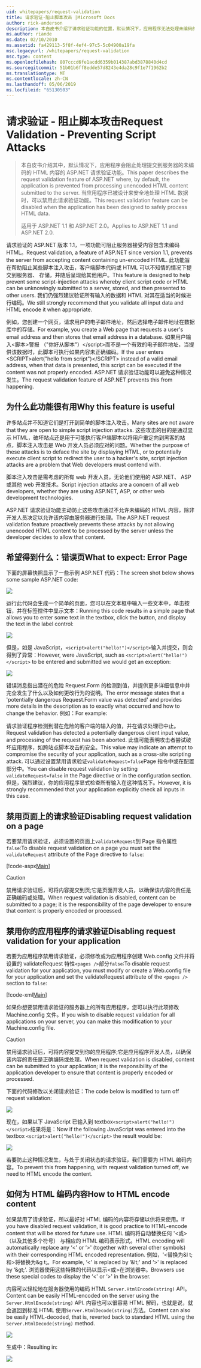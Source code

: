 ```yaml
---
uid: whitepapers/request-validation
title: 请求验证-阻止脚本攻击 |Microsoft Docs
author: rick-anderson
description: 本白皮书介绍了请求验证功能的位置，默认情况下，应用程序无法处理未编码的 HTML 内容 submitt ASP.NET...
ms.author: riande
ms.date: 02/10/2010
ms.assetid: fa429113-5f8f-4ef4-97c5-5c04900a19fa
msc.legacyurl: /whitepapers/request-validation
msc.type: content
ms.openlocfilehash: 807cccd6fe1acdd6359b014387abd3878840d4cd
ms.sourcegitcommit: 51b01b6ff8edde57d8243e4da28c9f1e7f1962b2
ms.translationtype: MT
ms.contentlocale: zh-CN
ms.lasthandoff: 05/06/2019
ms.locfileid: "65130503"
---
```

# <a name="request-validation---preventing-script-attacks"></a><span data-ttu-id="42b80-103">请求验证 - 阻止脚本攻击</span><span class="sxs-lookup"><span data-stu-id="42b80-103">Request Validation - Preventing Script Attacks</span></span>

> <span data-ttu-id="42b80-104">本白皮书介绍其中，默认情况下，应用程序会阻止处理提交到服务器的未编码的 HTML 内容的 ASP.NET 请求验证功能。</span><span class="sxs-lookup"><span data-stu-id="42b80-104">This paper describes the request validation feature of ASP.NET where, by default, the application is prevented from processing unencoded HTML content submitted to the server.</span></span> <span data-ttu-id="42b80-105">当应用程序已被设计来安全地处理 HTML 数据时，可以禁用此请求验证功能。</span><span class="sxs-lookup"><span data-stu-id="42b80-105">This request validation feature can be disabled when the application has been designed to safely process HTML data.</span></span>
> 
> <span data-ttu-id="42b80-106">适用于 ASP.NET 1.1 和 ASP.NET 2.0。</span><span class="sxs-lookup"><span data-stu-id="42b80-106">Applies to ASP.NET 1.1 and ASP.NET 2.0.</span></span>

<span data-ttu-id="42b80-107">请求验证的 ASP.NET 版本 1.1，一项功能可阻止服务器接受内容包含未编码 HTML。</span><span class="sxs-lookup"><span data-stu-id="42b80-107">Request validation, a feature of ASP.NET since version 1.1, prevents the server from accepting content containing un-encoded HTML.</span></span> <span data-ttu-id="42b80-108">此功能旨在帮助阻止某些脚本注入攻击，客户端脚本代码或 HTML 可以不知情的情况下提交到服务器、 存储，并随后呈现给其他用户。</span><span class="sxs-lookup"><span data-stu-id="42b80-108">This feature is designed to help prevent some script-injection attacks whereby client script code or HTML can be unknowingly submitted to a server, stored, and then presented to other users.</span></span> <span data-ttu-id="42b80-109">我们仍强烈建议验证所有输入的数据和 HTML 对其在适当的时候进行编码。</span><span class="sxs-lookup"><span data-stu-id="42b80-109">We still strongly recommend that you validate all input data and HTML encode it when appropriate.</span></span>

<span data-ttu-id="42b80-110">例如，您创建一个网页，请求用户的电子邮件地址，然后选择电子邮件地址在数据库中的存储。</span><span class="sxs-lookup"><span data-stu-id="42b80-110">For example, you create a Web page that requests a user's email address and then stores that email address in a database.</span></span> <span data-ttu-id="42b80-111">如果用户输入&lt;脚本&gt;警报 （"你好从脚本"）&lt;/script&gt;而不是一个有效的电子邮件地址，当提供该数据时，此脚本可执行如果内容未正确编码。</span><span class="sxs-lookup"><span data-stu-id="42b80-111">If the user enters &lt;SCRIPT&gt;alert("hello from script")&lt;/SCRIPT&gt; instead of a valid email address, when that data is presented, this script can be executed if the content was not properly encoded.</span></span> <span data-ttu-id="42b80-112">ASP.NET 请求验证功能可以避免这种情况发生。</span><span class="sxs-lookup"><span data-stu-id="42b80-112">The request validation feature of ASP.NET prevents this from happening.</span></span>

## <a name="why-this-feature-is-useful"></a><span data-ttu-id="42b80-113">为什么此功能很有用</span><span class="sxs-lookup"><span data-stu-id="42b80-113">Why this feature is useful</span></span>

<span data-ttu-id="42b80-114">许多站点并不知道它们是打开到简单的脚本注入攻击。</span><span class="sxs-lookup"><span data-stu-id="42b80-114">Many sites are not aware that they are open to simple script injection attacks.</span></span> <span data-ttu-id="42b80-115">这些攻击的目的是通过显示 HTML，破坏站点还是用于可能执行客户端脚本以将用户重定向到黑客的站点，脚本注入攻击是 Web 开发人员必须应对的问题。</span><span class="sxs-lookup"><span data-stu-id="42b80-115">Whether the purpose of these attacks is to deface the site by displaying HTML, or to potentially execute client script to redirect the user to a hacker's site, script injection attacks are a problem that Web developers must contend with.</span></span>

<span data-ttu-id="42b80-116">脚本注入攻击是需考虑的所有 web 开发人员，无论他们使用的 ASP.NET、 ASP 或其他 web 开发技术。</span><span class="sxs-lookup"><span data-stu-id="42b80-116">Script injection attacks are a concern of all web developers, whether they are using ASP.NET, ASP, or other web development technologies.</span></span>

<span data-ttu-id="42b80-117">ASP.NET 请求验证功能主动防止这些攻击通过不允许未编码的 HTML 内容，除非开发人员决定以允许该内容由服务器进行处理。</span><span class="sxs-lookup"><span data-stu-id="42b80-117">The ASP.NET request validation feature proactively prevents these attacks by not allowing unencoded HTML content to be processed by the server unless the developer decides to allow that content.</span></span>

## <a name="what-to-expect-error-page"></a><span data-ttu-id="42b80-118">希望得到什么：错误页</span><span class="sxs-lookup"><span data-stu-id="42b80-118">What to expect: Error Page</span></span>

<span data-ttu-id="42b80-119">下面的屏幕快照显示了一些示例 ASP.NET 代码：</span><span class="sxs-lookup"><span data-stu-id="42b80-119">The screen shot below shows some sample ASP.NET code:</span></span>

![](request-validation/_static/image1.png)

<span data-ttu-id="42b80-120">运行此代码会生成一个简单的页面，您可以在文本框中输入一些文本中，单击按钮，并在标签控件中显示文本：</span><span class="sxs-lookup"><span data-stu-id="42b80-120">Running this code results in a simple page that allows you to enter some text in the textbox, click the button, and display the text in the label control:</span></span>

![](request-validation/_static/image2.png)

<span data-ttu-id="42b80-121">但是，如是 JavaScript，`<script>alert("hello!")</script>`输入并提交，则会得到了异常：</span><span class="sxs-lookup"><span data-stu-id="42b80-121">However, were JavaScript, such as `<script>alert("hello!")</script>` to be entered and submitted we would get an exception:</span></span>

![](request-validation/_static/image3.png)

<span data-ttu-id="42b80-122">错误消息指出潜在的危险 Request.Form 的检测到值，并提供更多详细信息中并完全发生了什么以及如何更改行为的说明。</span><span class="sxs-lookup"><span data-stu-id="42b80-122">The error message states that a 'potentially dangerous Request.Form value was detected' and provides more details in the description as to exactly what occurred and how to change the behavior.</span></span> <span data-ttu-id="42b80-123">例如：</span><span class="sxs-lookup"><span data-stu-id="42b80-123">For example:</span></span>

<span data-ttu-id="42b80-124">请求验证程序检测到潜在危险的客户端的输入的值，并在请求处理已中止。</span><span class="sxs-lookup"><span data-stu-id="42b80-124">Request validation has detected a potentially dangerous client input value, and processing of the request has been aborted.</span></span> <span data-ttu-id="42b80-125">此值可能表明攻击者尝试破坏应用程序，如跨站点脚本攻击的安全。</span><span class="sxs-lookup"><span data-stu-id="42b80-125">This value may indicate an attempt to compromise the security of your application, such as a cross-site scripting attack.</span></span> <span data-ttu-id="42b80-126">可以通过设置禁用请求验证`validateRequest=false`Page 指令中或在配置部分中。</span><span class="sxs-lookup"><span data-stu-id="42b80-126">You can disable request validation by setting `validateRequest=false` in the Page directive or in the configuration section.</span></span> <span data-ttu-id="42b80-127">但是，强烈建议，你的应用程序显式检查所有输入在这种情况下。</span><span class="sxs-lookup"><span data-stu-id="42b80-127">However, it is strongly recommended that your application explicitly check all inputs in this case.</span></span>

## <a name="disabling-request-validation-on-a-page"></a><span data-ttu-id="42b80-128">禁用页面上的请求验证</span><span class="sxs-lookup"><span data-stu-id="42b80-128">Disabling request validation on a page</span></span>

<span data-ttu-id="42b80-129">若要禁用请求验证，必须设置的页面上`validateRequest`到 Page 指令属性`false`:</span><span class="sxs-lookup"><span data-stu-id="42b80-129">To disable request validation on a page you must set the `validateRequest` attribute of the Page directive to `false`:</span></span>

[!code-aspx[Main](request-validation/samples/sample1.aspx)]

> [!CAUTION]
> <span data-ttu-id="42b80-130">禁用请求验证后，可将内容提交到页;它是页面开发人员，以确保该内容的责任是正确编码或处理。</span><span class="sxs-lookup"><span data-stu-id="42b80-130">When request validation is disabled, content can be submitted to a page; it is the responsibility of the page developer to ensure that content is properly encoded or processed.</span></span>

## <a name="disabling-request-validation-for-your-application"></a><span data-ttu-id="42b80-131">禁用你的应用程序的请求验证</span><span class="sxs-lookup"><span data-stu-id="42b80-131">Disabling request validation for your application</span></span>

<span data-ttu-id="42b80-132">若要为应用程序禁用请求验证，必须修改或为应用程序创建 Web.config 文件并将设置的 validateRequest 特性`<pages />`部分`false`:</span><span class="sxs-lookup"><span data-stu-id="42b80-132">To disable request validation for your application, you must modify or create a Web.config file for your application and set the validateRequest attribute of the `<pages />` section to `false`:</span></span>

[!code-xml[Main](request-validation/samples/sample2.xml)]

<span data-ttu-id="42b80-133">如果你想要禁用请求验证的服务器上的所有应用程序，您可以执行此项修改 Machine.config 文件。</span><span class="sxs-lookup"><span data-stu-id="42b80-133">If you wish to disable request validation for all applications on your server, you can make this modification to your Machine.config file.</span></span>

> [!CAUTION]
> <span data-ttu-id="42b80-134">禁用请求验证后，可将内容提交到你的应用程序;它是应用程序开发人员，以确保该内容的责任是正确编码或处理。</span><span class="sxs-lookup"><span data-stu-id="42b80-134">When request validation is disabled, content can be submitted to your application; it is the responsibility of the application developer to ensure that content is properly encoded or processed.</span></span>

<span data-ttu-id="42b80-135">下面的代码修改以关闭请求验证：</span><span class="sxs-lookup"><span data-stu-id="42b80-135">The code below is modified to turn off request validation:</span></span>

![](request-validation/_static/image4.png)

<span data-ttu-id="42b80-136">现在，如果以下 JavaScript 已输入到 textbox`<script>alert("hello!")</script>`结果将是：</span><span class="sxs-lookup"><span data-stu-id="42b80-136">Now if the following JavaScript was entered into the textbox `<script>alert("hello!")</script>` the result would be:</span></span>

![](request-validation/_static/image5.png)

<span data-ttu-id="42b80-137">若要防止这种情况发生，与处于关闭状态的请求验证，我们需要为 HTML 编码内容。</span><span class="sxs-lookup"><span data-stu-id="42b80-137">To prevent this from happening, with request validation turned off, we need to HTML encode the content.</span></span>

## <a name="how-to-html-encode-content"></a><span data-ttu-id="42b80-138">如何为 HTML 编码内容</span><span class="sxs-lookup"><span data-stu-id="42b80-138">How to HTML encode content</span></span>

<span data-ttu-id="42b80-139">如果禁用了请求验证，所以最好对 HTML 编码的内容将存储以供将来使用。</span><span class="sxs-lookup"><span data-stu-id="42b80-139">If you have disabled request validation, it is good practice to HTML-encode content that will be stored for future use.</span></span> <span data-ttu-id="42b80-140">HTML 编码将自动替换任何 '&lt;或&gt;（以及其他多个符号） 与相应的 HTML 编码表示形式。</span><span class="sxs-lookup"><span data-stu-id="42b80-140">HTML encoding will automatically replace any ‘&lt;' or ‘&gt;' (together with several other symbols) with their corresponding HTML encoded representation.</span></span> <span data-ttu-id="42b80-141">例如，'&lt;替换为&amp;l t; 和&gt;将替换为&amp;g t;。</span><span class="sxs-lookup"><span data-stu-id="42b80-141">For example, ‘&lt;' is replaced by ‘&amp;lt;' and ‘&gt;' is replaced by ‘&amp;gt;'.</span></span> <span data-ttu-id="42b80-142">浏览器使用这些特殊的代码以显示&lt;或&gt;在浏览器中。</span><span class="sxs-lookup"><span data-stu-id="42b80-142">Browsers use these special codes to display the ‘&lt;' or ‘&gt;' in the browser.</span></span>

<span data-ttu-id="42b80-143">内容可以轻松地在服务器使用的编码 HTML `Server.HtmlEncode(string)` API。</span><span class="sxs-lookup"><span data-stu-id="42b80-143">Content can be easily HTML-encoded on the server using the `Server.HtmlEncode(string)` API.</span></span> <span data-ttu-id="42b80-144">内容也可以很容易 HTML 解码，也就是说，就会返回到标准 HTML 使用`Server.HtmlDecode(string)`方法。</span><span class="sxs-lookup"><span data-stu-id="42b80-144">Content can also be easily HTML-decoded, that is, reverted back to standard HTML using the `Server.HtmlDecode(string)` method.</span></span>

![](request-validation/_static/image6.png)

<span data-ttu-id="42b80-145">生成中：</span><span class="sxs-lookup"><span data-stu-id="42b80-145">Resulting in:</span></span>

![](request-validation/_static/image7.png)
